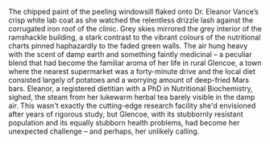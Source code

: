 The chipped paint of the peeling windowsill flaked onto Dr. Eleanor Vance’s crisp white lab coat as she watched the relentless drizzle lash against the corrugated iron roof of the clinic.  Grey skies mirrored the grey interior of the ramshackle building, a stark contrast to the vibrant colours of the nutritional charts pinned haphazardly to the faded green walls.  The air hung heavy with the scent of damp earth and something faintly medicinal – a peculiar blend that had become the familiar aroma of her life in rural Glencoe, a town where the nearest supermarket was a forty-minute drive and the local diet consisted largely of potatoes and a worrying amount of deep-fried Mars bars.  Eleanor, a registered dietitian with a PhD in Nutritional Biochemistry, sighed, the steam from her lukewarm herbal tea barely visible in the damp air. This wasn't exactly the cutting-edge research facility she'd envisioned after years of rigorous study, but Glencoe, with its stubbornly resistant population and its equally stubborn health problems, had become her unexpected challenge – and perhaps, her unlikely calling.
